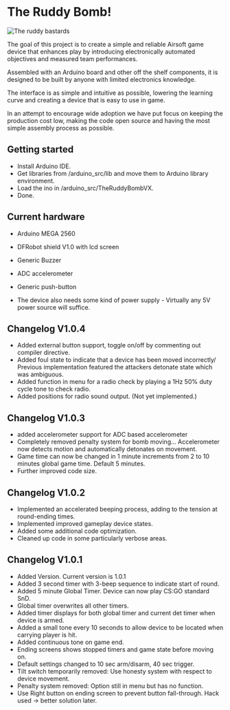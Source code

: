 # The Ruddy Bomb!

![The ruddy bastards](http://rub.printmighty.co.nz/assets/Uploads/_resampled/xSetWidth846-webstorebanner4.png.pagespeed.ic.LG9ZfQe-v2.png)

The goal of this project is to create a simple and reliable Airsoft game device that enhances play by introducing electronically automated objectives and measured team performances.  

Assembled with an Arduino board and other off the shelf components, it is designed to be built by anyone with limited electronics knowledge. 

The interface is as simple and intuitive as possible, lowering the learning curve and creating a device that is easy to use in game.

In an attempt to encourage wide adoption we have put focus on keeping the production cost low, making the code open source and having the most simple assembly process as possible.

## Getting started

-  Install Arduino IDE.
-  Get libraries from /arduino_src/lib and move them to Arduino library environment.
-  Load the ino in /arduino_src/TheRuddyBombVX.
-  Done.

## Current hardware
- Arduino MEGA 2560
- DFRobot shield V1.0 with lcd screen
- Generic Buzzer
- ADC accelerometer
- Generic push-button

- The device also needs some kind of power supply - Virtually any 5V power source will suffice.

## Changelog V1.0.4

- Added external button support, toggle on/off by commenting out compiler directive.
- Added foul state to indicate that a device has been moved incorrectly/ Previous implementation featured the attackers detonate state which was ambiguous.
- Added function in menu for a radio check by playing a 1Hz 50% duty cycle tone to check radio.
- Added positions for radio sound output. (Not yet implemented.)

## Changelog V1.0.3

- added accelerometer support for ADC based accelerometer
- Completely removed penalty system for bomb moving... Accelerometer now detects motion and automatically detonates on movement.
- Game time can now be changed in 1 minute increments from 2 to 10 minutes global game time. Default 5 minutes.
- Further improved code size.

## Changelog V1.0.2

- Implemented an accelerated beeping process, adding to the tension at round-ending times.
- Implemented improved gameplay device states.
- Added some additional code optimization.
- Cleaned up code in some particularly verbose areas.

## Changelog V1.0.1

- Added Version. Current version is 1.0.1
- Added 3 second timer with 3-beep sequence to indicate start of round.
- Added 5 minute Global Timer. Device can now play CS:GO standard SnD.
- Global timer overwrites all other timers.
- Added timer displays for both global timer and current det timer when device is armed.
- Added a small tone every 10 seconds to allow device to be located when carrying player is hit.
- Added continuous tone on game end.
- Ending screens shows stopped timers and game state before moving on.
- Default settings changed to 10 sec arm/disarm, 40 sec trigger.
- Tilt switch temporarily removed: Use honesty system with respect to device movement.
- Penalty system removed: Option still in menu but has no function.
- Use Right button on ending screen to prevent button fall-through. Hack used -> better solution later.
